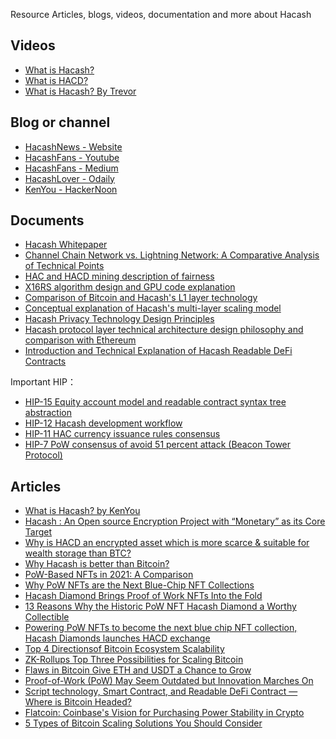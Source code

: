 Resource
Articles, blogs, videos, documentation and more about Hacash



<style>
#mdcon ul li {  
    margin: 10px;
}
</style>



## Videos

- [What is Hacash?](https://www.youtube.com/watch?v=zXo9E3hxDGo)
- [What is HACD?](https://www.youtube.com/watch?v=SOwL6buMfeg)
- [What is Hacash? By Trevor](https://www.youtube.com/watch?v=ABrxpALsNPE)

## Blog or channel

- [HacashNews - Website](https://hacashnews.com)
- [HacashFans - Youtube](https://www.youtube.com/@hacashfans5534)
- [HacashFans - Medium](https://medium.com/@HacashFans)
- [HacashLover - Odaily](https://www.odaily.news/user/2147504236)
- [KenYou - HackerNoon](https://hackernoon.com/u/kenyou)


## Documents

- [Hacash Whitepaper](/whitepaper.pdf)
- [Channel Chain Network vs. Lightning Network: A Comparative Analysis of Technical Points](https://github.com/hacash/paper/blob/master/tech/channel_chain_vs_lightning_network.md)
- [HAC and HACD mining description of fairness](https://github.com/hacash/paper/blob/master/tech/HAC_HACD_mining_fairness_description.md)
- [X16RS algorithm design and GPU code explanation](https://github.com/hacash/paper/blob/master/tech/x16rs_algorithm_description.md)
- [Comparison of Bitcoin and Hacash's L1 layer technology](https://github.com/hacash/doc-chinese/blob/main/tech/bitcoin_and_hacash_L1_comparison.md)
- [Conceptual explanation of Hacash's multi-layer scaling model](https://github.com/hacash/doc-chinese/blob/main/tech/multi_layer_scaling_concept_definition.md)
- [Hacash Privacy Technology Design Principles](https://github.com/hacash/doc-chinese/blob/main/tech/privacy_technology_explanation.md)
- [Hacash protocol layer technical architecture design philosophy and comparison with Ethereum](https://github.com/hacash/doc-chinese/blob/main/tech/protocol_architecture_design_principles.md)
- [Introduction and Technical Explanation of Hacash Readable DeFi Contracts](https://github.com/hacash/paper/blob/master/tech/readability_contract_introduction.md)

Important HIP：

- [HIP-15 Equity account model and readable contract syntax tree abstraction](https://github.com/hacash/paper/blob/master/HIP/protocol/account_and_syntax_tree_abstraction.md)
- [HIP-12 Hacash development workflow](https://github.com/hacash/paper/blob/master/HIP/development/HIP-12_Hacash_development_workflow_and_code_permission.pdf)
- [HIP-11 HAC currency issuance rules consensus](https://github.com/hacash/paper/blob/master/HIP/currency/HAC_currency_issuance_rules_consensus_proposal.pdf)
- [HIP-7 PoW consensus of avoid 51 percent attack (Beacon Tower Protocol)](https://github.com/hacash/paper/blob/master/HIP/protocol/tech/PoW_of_avoid_51_percent_attack.md)



## Articles

- [What is Hacash? by KenYou](https://kenyou.medium.com/what-is-hacash-52bcd7b438ea)
- [Hacash : An Open source Encryption Project with “Monetary” as its Core Target](https://vaibhavc.medium.com/hacash-an-open-source-encryption-project-with-monetary-as-its-core-target-c11c03188f1d)
- [Why is HACD an encrypted asset which is more scarce & suitable for wealth storage than BTC?](https://hacashtalk.com/t/why-is-hacd-an-encrypted-asset-which-is-more-scarce-suitable-for-wealth-storage-than-btc/65)
- [Why Hacash is better than Bitcoin?](https://hacashtalk.com/t/why-hacash-is-better-than-bitcoin/48)
- [PoW-Based NFTs in 2021: A Comparison](https://hackernoon.com/pow-based-nfts-in-2021-a-comparison)
- [Why PoW NFTs are the Next Blue-Chip NFT Collections](https://hackernoon.com/why-pow-nfts-are-the-next-blue-chip-nft-collections)
- [Hacash Diamond Brings Proof of Work NFTs Into the Fold](https://nftplazas.com/hacash-diamond-proof-of-work-nfts/)
- [13 Reasons Why the Historic PoW NFT Hacash Diamond a Worthy Collectible](https://nfthours.com/13-reasons-why-the-historic-pow-nft-hacash-diamond-a-worthy-collectible/)
- [Powering PoW NFTs to become the next blue chip NFT collection, Hacash Diamonds launches HACD exchange](https://www.nftradar.org/powering-pow-nfts-to-become-the-next-blue-chip-nft-collection/)
- [Top 4 Directionsof Bitcoin Ecosystem Scalability](https://hackernoon.com/top-4-directions-of-bitcoin-ecosystem-scalability)
- [ZK-Rollups Top Three Possibilities for Scaling Bitcoin](https://hackernoon.com/zk-rollups-top-three-possibilities-for-scaling-bitcoin)
- [Flaws in Bitcoin Give ETH and USDT a Chance to Grow](https://hackernoon.com/flaws-in-bitcoin-give-eth-and-usdt-a-chance-to-grow)
- [Proof-of-Work (PoW) May Seem Outdated but Innovation Marches On](https://hackernoon.com/proof-of-work-pow-may-seem-outdated-but-innovation-marches-on)
- [Script technology, Smart Contract, and Readable DeFi Contract — Where is Bitcoin Headed?](https://hackernoon.com/script-technology-smart-contract-and-readable-defi-contract-where-is-bitcoin-headed)
- [Flatcoin: Coinbase's Vision for Purchasing Power Stability in Crypto](https://hackernoon.com/flatcoin-coinbases-vision-for-purchasing-power-stability-in-crypto)
- [5 Types of Bitcoin Scaling Solutions You Should Consider](https://hackernoon.com/5-types-of-bitcoin-scaling-solutions-you-should-consider)


